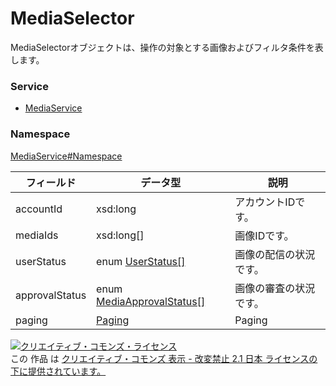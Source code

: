 # MediaSelector
MediaSelectorオブジェクトは、操作の対象とする画像およびフィルタ条件を表します。
### Service
+ [MediaService](../../services/MediaService.md)

### Namespace
[MediaService#Namespace](../../services/MediaService.md#namespace)

| フィールド | データ型 | 説明 |
|---|---|---|
| accountId| xsd:long| アカウントIDです。 |
| mediaIds| xsd:long[]| 画像IDです。 |
| userStatus| enum <a href="UserStatus.md">UserStatus[]</a>| 画像の配信の状況です。 |
| approvalStatus| enum <a href="MediaApprovalStatus.md">MediaApprovalStatus[]</a>| 画像の審査の状況です。 |
| paging| <a href="../Common/Paging.md">Paging</a>| Paging |

<a rel="license" href="http://creativecommons.org/licenses/by-nd/2.1/jp/"><img alt="クリエイティブ・コモンズ・ライセンス" style="border-width:0" src="https://i.creativecommons.org/l/by-nd/2.1/jp/88x31.png" /></a><br />この 作品 は <a rel="license" href="http://creativecommons.org/licenses/by-nd/2.1/jp/">クリエイティブ・コモンズ 表示 - 改変禁止 2.1 日本 ライセンスの下に提供されています。</a>
